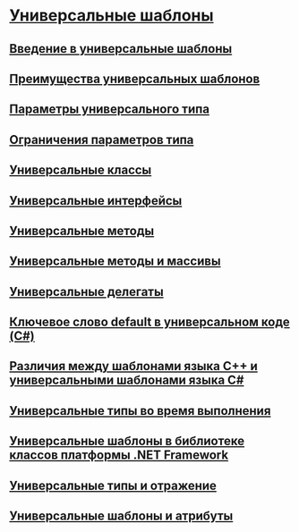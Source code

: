 # [Универсальные шаблоны](index.md)
## [Введение в универсальные шаблоны](introduction-to-generics.md)
## [Преимущества универсальных шаблонов](benefits-of-generics.md)
## [Параметры универсального типа](generic-type-parameters.md)
## [Ограничения параметров типа](constraints-on-type-parameters.md)
## [Универсальные классы](generic-classes.md)
## [Универсальные интерфейсы](generic-interfaces.md)
## [Универсальные методы](generic-methods.md)
## [Универсальные методы и массивы](generics-and-arrays.md)
## [Универсальные делегаты](generic-delegates.md)
## [Ключевое слово default в универсальном коде (C#)](default-keyword-in-generic-code.md)
## [Различия между шаблонами языка C++ и универсальными шаблонами языка C#](differences-between-cpp-templates-and-csharp-generics.md)
## [Универсальные типы во время выполнения](generics-in-the-run-time.md)
## [Универсальные шаблоны в библиотеке классов платформы .NET Framework](generics-in-the-net-framework-class-library.md)
## [Универсальные типы и отражение](generics-and-reflection.md)
## [Универсальные шаблоны и атрибуты](generics-and-attributes.md)
